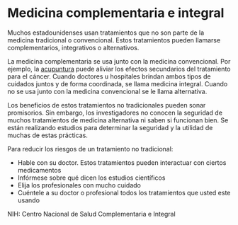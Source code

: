 Medicina complementaria e integral
==================================


Muchos estadounidenses usan tratamientos que no son parte de la medicina tradicional o convencional. Estos tratamientos pueden llamarse complementarios, integrativos o alternativos. 


La medicina complementaria se usa junto con la medicina convencional. Por ejemplo, la [acupuntura](https://medlineplus.gov/spanish/acupuncture.html) puede aliviar los efectos secundarios del tratamiento para el cáncer. Cuando doctores u hospitales brindan ambos tipos de cuidados juntos y de forma coordinada, se llama medicina integral. Cuando no se usa junto con la medicina convencional se le llama alternativa. 


Los beneficios de estos tratamientos no tradicionales pueden sonar promisorios. Sin embargo, los investigadores no conocen la seguridad de muchos tratamientos de medicina alternativa ni saben si funcionan bien. Se están realizando estudios para determinar la seguridad y la utilidad de muchas de estas prácticas. 


Para reducir los riesgos de un tratamiento no tradicional:

* Hable con su doctor. Estos tratamientos pueden interactuar con ciertos medicamentos
* Infórmese sobre qué dicen los estudios científicos
* Elija los profesionales con mucho cuidado
* Cuéntele a su doctor o profesional todos los tratamientos que usted este usando


NIH: Centro Nacional de Salud Complementaria e Integral 

